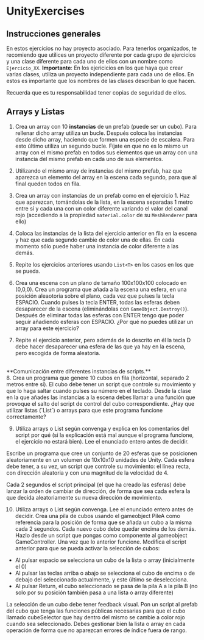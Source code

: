 # UnityExercises

## Instrucciones generales

En estos ejercicios no hay proyecto asociado. Para tenerlos organizados, te recomiendo que utilices un proyecto diferente por cada grupo de ejercicios y una clase diferente para cada uno de ellos con un nombre como `Ejercicio_XX`.
**Importante**: En los ejericicios en los que haya que crear varias clases, utiliza un proyecto independiente para cada uno de ellos. En estos es importante que los nombres de las clases describan lo que hacen.

Recuerda que es tu responsabilidad tener copias de seguridad de ellos.

## Arrays y Listas
1. Crea un array con 10 **instancias** de un prefab (puede ser un cubo). Para rellenar dicho array utiliza un bucle. Después coloca las instancias desde dicho array, haciendo que formen una especie de escalera. Para esto último utiliza un segundo bucle. Fíjate en que no es lo mismo un array con el mismo prefab en todos sus elementos que un array con una instancia del mismo prefab en cada uno de sus elementos.

2. Utilizando el mismo array de instancias del mismo prefab, haz que aparezca un elemento del array en la escena cada segundo, para que al final queden todos en fila.

3. Crea un array con instancias de un prefab como en el ejercicio 1. Haz que aparezcan, tomándolas de la lista, en la escena separadas 1 metro entre sí y cada una con un color diferente variando el valor del canal rojo (accediendo a la propiedad `material.color` de su `MeshRenderer` para ello)

4. Coloca las instancias de la lista del ejercicio anterior en fila en la escena y haz que cada segundo cambie de color una de ellas. En cada momento sólo puede haber una instancia de color diferente a las demás.

5. Repite los ejercicios anteriores usando `List<T>` en los casos en los que se pueda.

6. Crea una escena con un plano de tamaño 100x100x100 colocado en (0,0,0). Crea un programa que añada a la escena una esfera, en una posición aleaotoria sobre el plano, cada vez que pulses la tecla ESPACIO. Cuando pulses la tecla ENTER, todas las esferas deben desaparecer de la escena (eliminándolas con `GameObject.Destroy()`). Después de eliminar todas las esferas con ENTER tengo que poder seguir añadiendo esferas con ESPACIO. ¿Por qué no puedes utilizar un array para este ejercicio?

7. Repite el ejercicio anterior, pero además de lo descrito en él la tecla D debe hacer desaparecer una esfera de las que ya hay en la escena, pero escogida de forma aleatoria.  
<br />
**Comunicación entre diferentes instancias de scripts.**  
<br />
8. Crea un programa que genere 10 cubos en fila (horizontal, separado 2 metros entre sí). El cubo debe tener un script que controle su movimiento y que lo haga saltar cuando pulses su número en el teclado. Desde la clase en la que añades las instancias a la escena debes llamar a una función que provoque el salto del script de control del cubo correspondiente. ¿Hay que utilizar listas (`List<T>`) o arrays para que este programa funcione correctamente?

9. Utiliza arrays o List<T> según convenga y explica en los comentarios del script por qué (si la explicación está mal aunque el programa funcione, el ejercicio no estará bien). Lee el enunciado entero antes de decidir.

 Escribe un programa que cree un conjunto de 20 esferas que se posicionen aleatoriamente en
un volumen de 10x10x10 unidades de Unity. Cada esfera debe tener, a su vez, un script que
controle su movimiento: el línea recta, con dirección aleatoria y con una magnitud de la
velocidad de 4.

 Cada 2 segundos el script principal (el que ha creado las esferas) debe lanzar la orden de
cambiar de dirección, de forma que sea cada esfera la que decida aleatoriamente su nueva
dirección de movimiento.

10. Utiliza arrays o List<T> según convenga. Lee el enunciado entero antes de decidir.
 Crea una pila de cubos usando el gameobject PileA como referencia para la posición de forma que se añada un cubo a la misma cada 2 segundos. Cada nuevo cubo debe quedar encima de los demás. Hazlo desde un script que pongas como componente al gameobject GameController.
 Una vez que lo anterior funcione. Modifica el script anterior para que se pueda activar la selección de cubos:
 * Al pulsar espacio se selecciona un cubo de la lista o array (inicialmente el 0)
 * Al pulsar las teclas arriba o abajo se selecciona el cubo de encima o de debajo del seleccionado actualmente, y este último se deselecciona.
 * Al pulsar Return, el cubo seleccionado se pasa de la pila A a la pila B (no solo por su posición también pasa a una lista o array diferente)

 La selección de un cubo debe tener feedback visual. Pon un script al prefab del cubo que tenga las funciones públicas necesarias para que el cubo llamado cubeSelector que hay dentro del mismo se cambie a color rojo cuando sea seleccionado.
Debes gestionar bien la lista o array en cada operación de forma que no aparezcan errores de índice fuera de rango.
